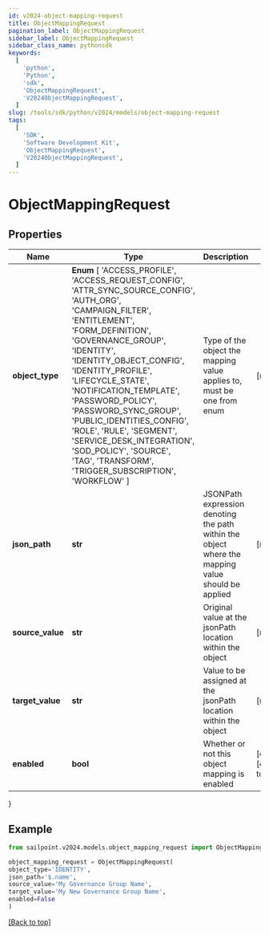 ```yaml
---
id: v2024-object-mapping-request
title: ObjectMappingRequest
pagination_label: ObjectMappingRequest
sidebar_label: ObjectMappingRequest
sidebar_class_name: pythonsdk
keywords:
  [
    'python',
    'Python',
    'sdk',
    'ObjectMappingRequest',
    'V2024ObjectMappingRequest',
  ]
slug: /tools/sdk/python/v2024/models/object-mapping-request
tags:
  [
    'SDK',
    'Software Development Kit',
    'ObjectMappingRequest',
    'V2024ObjectMappingRequest',
  ]
---
```


# ObjectMappingRequest

## Properties

| Name | Type | Description | Notes |
| --- | --- | --- | --- |
| **object_type** | **Enum** [ 'ACCESS_PROFILE', 'ACCESS_REQUEST_CONFIG', 'ATTR_SYNC_SOURCE_CONFIG', 'AUTH_ORG', 'CAMPAIGN_FILTER', 'ENTITLEMENT', 'FORM_DEFINITION', 'GOVERNANCE_GROUP', 'IDENTITY', 'IDENTITY_OBJECT_CONFIG', 'IDENTITY_PROFILE', 'LIFECYCLE_STATE', 'NOTIFICATION_TEMPLATE', 'PASSWORD_POLICY', 'PASSWORD_SYNC_GROUP', 'PUBLIC_IDENTITIES_CONFIG', 'ROLE', 'RULE', 'SEGMENT', 'SERVICE_DESK_INTEGRATION', 'SOD_POLICY', 'SOURCE', 'TAG', 'TRANSFORM', 'TRIGGER_SUBSCRIPTION', 'WORKFLOW' ] | Type of the object the mapping value applies to, must be one from enum | [required] |
| **json_path** | **str** | JSONPath expression denoting the path within the object where the mapping value should be applied | [required] |
| **source_value** | **str** | Original value at the jsonPath location within the object | [required] |
| **target_value** | **str** | Value to be assigned at the jsonPath location within the object | [required] |
| **enabled** | **bool** | Whether or not this object mapping is enabled | [optional] [default to False] |

}

## Example

```python
from sailpoint.v2024.models.object_mapping_request import ObjectMappingRequest

object_mapping_request = ObjectMappingRequest(
object_type='IDENTITY',
json_path='$.name',
source_value='My Governance Group Name',
target_value='My New Governance Group Name',
enabled=False
)

```

[[Back to top]](#)

